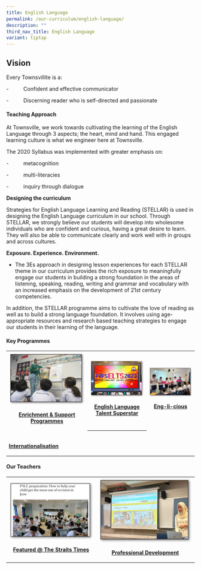 ```yaml
---
title: English Language
permalink: /our-curriculum/english-language/
description: ""
third_nav_title: English Language
variant: tiptap
---
```

<h2>Vision</h2>
<p>Every Townsvillite is a:</p>
<p>-&nbsp;&nbsp;&nbsp;&nbsp;&nbsp;&nbsp;&nbsp;&nbsp;&nbsp; Confident and
effective communicator</p>
<p>-&nbsp;&nbsp;&nbsp;&nbsp;&nbsp;&nbsp;&nbsp;&nbsp;&nbsp; Discerning reader
who is self-directed and passionate</p>
<h4>Teaching Approach</h4>
<p>At Townsville, we work towards cultivating the learning of the English
Language through 3 aspects; the heart, mind and hand. This engaged learning
culture is what we engineer here at Townsville.</p>
<p>The 2020 Syllabus was implemented with greater emphasis on:</p>
<p>-&nbsp;&nbsp;&nbsp;&nbsp;&nbsp;&nbsp;&nbsp;&nbsp;&nbsp; metacognition</p>
<p>-&nbsp;&nbsp;&nbsp;&nbsp;&nbsp;&nbsp;&nbsp;&nbsp;&nbsp; multi-literacies</p>
<p>-&nbsp;&nbsp;&nbsp;&nbsp;&nbsp;&nbsp;&nbsp;&nbsp;&nbsp; inquiry through
dialogue</p>
<p><strong>Designing the curriculum</strong>
</p>
<p>Strategies for English Language Learning and Reading (STELLAR) is used
in designing the English Language curriculum in our school. Through STELLAR,
we strongly believe our students will develop into wholesome individuals
who are confident and curious, having a great desire to learn. They will
also be able to communicate clearly and work well with in groups and across
cultures.</p>
<p><strong>Exposure. Experience. Environment.</strong>
</p>
<ul data-tight="true" class="tight">
<li>
<p>The 3Es approach in designing lesson experiences for each STELLAR theme
in our curriculum provides the rich exposure to meaningfully engage our
students in building a strong foundation in the areas of listening, speaking,
reading, writing and grammar and vocabulary with an increased emphasis
on the development of 21st century competencies.</p>
</li>
</ul>
<p>In addition, the STELLAR programme aims to cultivate the love of reading
as well as to build a strong language foundation. It involves using age-appropriate
resources and research based teaching strategies to engage our students
in their learning of the language.</p>
<h4>Key Programmes</h4>
<table style="minWidth: 75px">
<colgroup>
<col>
<col>
<col>
</colgroup>
<tbody>
<tr>
<th rowspan="1" colspan="1"><a class="isomer-image-wrapper" href="/our-curriculum/english-language/intervention-programmes/"><img style="width: 100%" height="auto" width="100%" alt="" src="/images/English/engintervention.png"></a>
<p><a href="/our-curriculum/english-language/enrichment-support-programmes/" rel="noopener noreferrer nofollow" target="_blank">Enrichment &amp; Support Programmes</a>
</p>
</th>
<th rowspan="1" colspan="1"><a class="isomer-image-wrapper" href="/our-curriculum/english-language/elts/"><img style="width: 100%" height="auto" width="100%" alt="" src="/images/English/engELTS2023.png"></a>
<p><a href="/our-curriculum/english-language/elts/" rel="noopener noreferrer nofollow" target="_blank">English Language Talent Superstar</a>
</p>
</th>
<th rowspan="1" colspan="1"><a class="isomer-image-wrapper" href="/our-curriculum/english-language/speech-and-drama/"><img style="width: 100%" height="auto" width="100%" alt="" src="/images/English/engspeech.png"></a>
<p><a href="/our-curriculum/english-language/eng-li-cious/" rel="noopener noreferrer nofollow" target="_blank">Eng-li-cious</a>
</p>
</th>
</tr>
<tr>
<td rowspan="1" colspan="1"><a class="isomer-image-wrapper" href="/our-curriculum/english-language/intervention-programmes/"><img style="width: 100%" height="auto" width="100%" alt="" src="/images/English/enginternational.png"></a>
<p><strong><a href="/our-curriculum/english-language/intervention-programmes/" rel="noopener noreferrer nofollow" target="_blank">Internationalisation</a></strong>
</p>
</td>
<th rowspan="1" colspan="1">
<p></p>
</th>
<td rowspan="1" colspan="1">
<p></p>
</td>
</tr>
</tbody>
</table>
<h4>Our Teachers</h4>
<table style="minWidth: 50px">
<colgroup>
<col>
<col>
</colgroup>
<tbody>
<tr>
<th rowspan="1" colspan="1"><a class="isomer-image-wrapper" href="/our-curriculum/english-language/featured-straits-times/"><img style="width: 100%" height="auto" width="100%" alt="" src="/images/English/engfeatured.png"></a>
<p><a href="/our-curriculum/english-language/featured-straits-times/" rel="noopener noreferrer nofollow" target="_blank">Featured @ The Straits Times</a>
</p>
</th>
<th rowspan="1" colspan="1"><a class="isomer-image-wrapper" href="/our-curriculum/english-language/professional-development/"><img style="width: 100%;" height="auto" width="100%" alt="" src="/images/English/engphoto10.png"></a>
<p><a href="/our-curriculum/english-language/professional-development/" rel="noopener noreferrer nofollow" target="_blank">Professional Development</a>
</p>
</th>
</tr>
</tbody>
</table>
<p></p>
